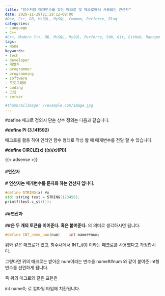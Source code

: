 ```yaml
---
title: "함수처럼 매개변수를 갖는 매크로 및 매크로에서 사용되는 연산자"
date: 2020-11-29T21:29:12+09:00
#Dev, C++, DB, MsSQL, MySQL, Common, Perforce, Blog
categories:
- Language
- C++
#C++, Modern C++, DB, MsSQL, MySQL, Perforce, SVN, Git, GitHub, Management, Blog, Hugo, Architecture
tags:
- None
keywords:
- tech
- developer
- 개발자
- programmer
- programming
- software
- 프로그래머
- coding
- 코딩
- server

#thumbnailImage: //example.com/image.jpg
---
```


#define 매크로 정의시 단순 상수 정의는 다음과 같습니다.

**#define PI   (3.141592)**

매크로를 활용 하여 인라인 함수 형태로 작성 할 때 매개변수를 전달 할 수 있습니다.

**\#define CIRCLE(x) ((x)*(x)*(PI))**

<!--more-->

  

{{< adsense >}}

#### #연산자

**# 연산자는 매개변수를 문자화 하는 연산자 입니다.**

```cpp
#define STRING(x) #x
std::string test = STRING(123456);
printf(test.c_str());
```

  

  

#### ##연산자

**##은 두 개의 토큰을 이어준다. 혹은 붙여준다.** 의 의미로 생각하시면 됩니다. 

```cpp
#define INT_name_num(num)    int name##num;
```

위와 같은 매크로가 있고, 함수내에서 INT_i(0) 이라는 매크로를 사용했다고 가정합시다.

그렇다면 위의 매크로는 받아온 num이라는 변수를 name##num 와 같이 붙여준 int형 변수를 선언하게 됩니다. 

즉 위의 매크로와 같은 표현은 

int name0; 로 컴파일 타임에 치환됩니다.